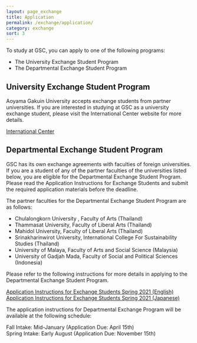 ```yaml
---
layout: page_exchange
title: Application
permalink: /exchange/application/
category: exchange
sort: 3
---
```


To study at GSC, you can apply to one of the following programs:
<ul class="list-dot">
<li>The University Exchange Student Program</li>
<li>The Departmental Exchange Student Program</li>
</ul>


## University Exchange Student Program
Aoyama Gakuin University accepts exchange students from partner universities. If you are interested in studying at GSC as a university exchange student, please visit the International Center website for more details.

<a href="http://web.iec.aoyama.ac.jp/" target="_blank" class="pop">International Center</a> 


## Departmental Exchange Student Program
GSC has its own exchange agreements with faculties of foreign universities. If you are a student of any of the partner faculties of the universities listed below, you are eligible for the Departmental Exchange Student Program. Please read the Application Instructions for Exchange Students and submit the required application materials before the deadline.

The partner faculties for the Departmental Exchange Student Program are as follows:  

<ul class="list-dot">
<li>Chulalongkorn University , Faculty of Arts (Thailand)</li>
<li>Thammasat University, Faculty of Liberal Arts (Thailand)</li>
<li>Mahidol University, Faculty of Liberal Arts (Thailand)</li>
<li>Srinakharinwirot University, International College For Sustainability Studies (Thailand)</li>
<li>University of Malaya, Faculty of Arts and Social Science (Malaysia)</li>
<li>University of Gadjah Mada, Faculty of Social and Political Sciences (Indonesia)</li>
</ul>
Please refer to the following instructions for more details in applying to the Departmental Exchange Student Program.  


<a href="../../assets/docs/2021/0_2021_Spring_Application Instructions for Exchange Students（English）.pdf" target="_blank" class="pdf">Application Instructions for Exchange Students Spring 2021 (English)</a>   
<a href="../../assets/docs/2021/0_2021_Spring_Application Instructions for Exchange Students（Japanese）.pdf" target="_blank" class="pdf">Application Instructions for Exchange Students Spring 2021 (Japanese)</a>


The application instructions for Departmental Exchange Program will be available at the following schedule:

Fall Intake: Mid-January (Application Due: April 15th)  
Spring Intake: Early August (Application Due: November 15th) 